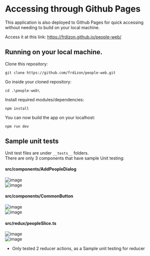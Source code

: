 # Accessing through Github Pages

This application is also deployed to Github Pages for quick accessing without needing to build on your local machine.

Access it at this link:
https://frdizon.github.io/people-web/

## Running on your local machine.

Clone this repository:
```
git clone https://github.com/frdizon/people-web.git
```

Go inside your cloned repository:
```
cd .\people-web\
```

Install required modules/dependencies:
```
npm install
```

You can now build the app on your localhost:
```
npm run dev
```

## Sample unit tests
Unit test files are under `__tests__` folders. <br/>
There are only 3 components that have sample Unit testing:

#### src/components/AddPeopleDialog
![image](https://github.com/user-attachments/assets/5537bccc-b035-4fa9-b96a-a3fbdf9321bd)<br/>
![image](https://github.com/user-attachments/assets/8168df45-0822-4b85-a0f9-a149b2416c16)

#### src/components/CommonButton
![image](https://github.com/user-attachments/assets/7ba84d78-df8e-4c62-93c1-ddf51796d5ad)<br/>
![image](https://github.com/user-attachments/assets/09f99cd8-adbf-4f0b-8b4d-360ff477dcf5)

#### src/redux/peopleSlice.ts
![image](https://github.com/user-attachments/assets/2f0585ec-6cbd-4734-8755-77cc36373a26)<br/>
![image](https://github.com/user-attachments/assets/b8d24235-b06f-440c-b539-10626a3ddb4c)
* Only tested 2 reducer actions, as a Sample unit testing for reducer

